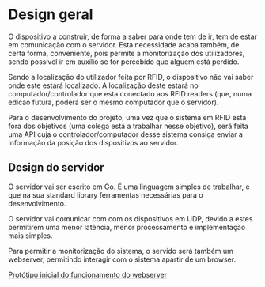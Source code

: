 # Design geral

O dispositivo a construir, de forma a saber para onde tem de ir, tem de estar
em comunicação com o servidor. Esta necessidade acaba também, de certa forma,
conveniente, pois permite a monitorização dos utilizadores, sendo possível
ir em auxílio se for percebido que alguem está perdido.

Sendo a localização do utilizador feita por RFID, o dispositivo não vai saber
onde este estará localizado. A localização deste estará no computador/controlador
que esta conectado aos RFID readers (que, numa edicao futura, poderá
ser o mesmo computador que o servidor).

Para o desenvolvimento do projeto, uma vez que o sistema em RFID está fora dos
objetivos (uma colega está a trabalhar nesse objetivo), será feita uma API cuja
o controlador/computador desse sistema consiga enviar a informação da posição
dos dispositivos ao servidor.


## Design do servidor

O servidor vai ser escrito em Go. É uma linguagem simples de trabalhar, e que
na sua standard library ferramentas necessárias para o desenvolvimento.

O servidor vai comunicar com com os dispositivos em UDP, devido a estes
permitirem uma menor latência, menor processamento e implementação mais
simples.

Para permitir a monitorização do sistema, o servido será também um webserver,
permitindo interagir com o sistema apartir de um browser.

[Protótipo inicial do funcionamento do webserver](https://www.youtube.com/watch?v=2LENk7Q0V-c)
